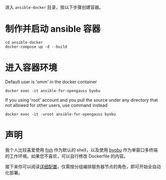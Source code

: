 进入 `ansible-docker` 目录，按以下步骤创建容器。

# 制作并启动 ansible 容器

```
cd ansible-docker
docker-compose up -d --build
```

# 进入容器环境


Default user is 'omm' in the docker container

```
docker exec -it ansible-for-opengauss byobu
```

If you using 'root' account and you pull the source under any directory that not allowed for other users, use command instead

```
docker exec -it -uroot ansible-for-opengauss byobu
```

# 声明

我个人比较喜爱使用 [fish](https://fishshell.com/) 作为默认的 shell，以及使用 [byobu](https://www.byobu.org/documentation) 作为单窗口多终端的工作环境。如果您不喜欢，可以自行修改 Dockerfile 的内容。

接下来你可以阅读[详细配置](02-pre-set.md)，仅需按分组编排服务器节点的角色，即可开始全自动化部署。
